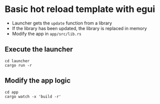 # Basic hot reload template with egui

* Launcher gets the `update` function from a library
* If the library has been updated, the library is replaced in memory
* Modify the app in `app/src/lib.rs`

## Execute the launcher

```
cd launcher
cargo run -r
```

## Modify the app logic

```
cd app
cargo watch -x 'build -r'
```
